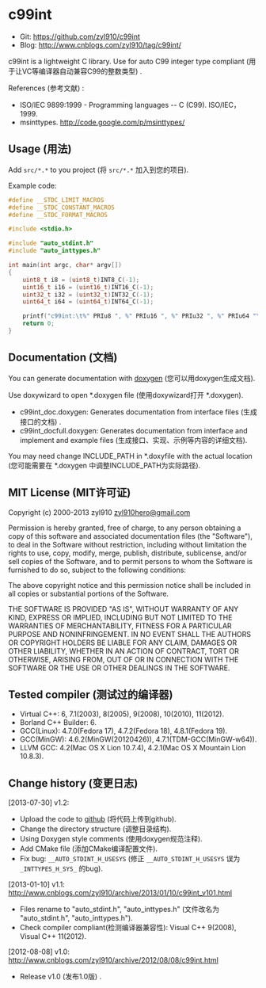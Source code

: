 ﻿c99int
======

* Git:	https://github.com/zyl910/c99int
* Blog:	http://www.cnblogs.com/zyl910/tag/c99int/

c99int is a lightweight C library. Use for auto C99 integer type compliant (用于让VC等编译器自动兼容C99的整数类型) .


References (参考文献) :

* ISO/IEC 9899:1999 - Programming languages -- C (C99). ISO/IEC，1999.
* msinttypes. http://code.google.com/p/msinttypes/


## Usage (用法)

Add `src/*.*` to you project (将 `src/*.*` 加入到您的项目).

Example code:

```c
#define __STDC_LIMIT_MACROS
#define __STDC_CONSTANT_MACROS
#define __STDC_FORMAT_MACROS

#include <stdio.h>

#include "auto_stdint.h"
#include "auto_inttypes.h"

int main(int argc, char* argv[])
{
	uint8_t i8 = (uint8_t)INT8_C(-1);
	uint16_t i16 = (uint16_t)INT16_C(-1);
	uint32_t i32 = (uint32_t)INT32_C(-1);
	uint64_t i64 = (uint64_t)INT64_C(-1);

	printf("c99int:\t%" PRIu8 ", %" PRIu16 ", %" PRIu32 ", %" PRIu64 "\n", i8, i16, i32, i64);
	return 0;
}
```

## Documentation (文档)

You can generate documentation with [doxygen](http://www.stack.nl/~dimitri/doxygen/index.html) (您可以用doxygen生成文档).

Use doxywizard to open *.doxygen file (使用doxywizard打开 *.doxygen).

* c99int_doc.doxygen: Generates documentation from interface files (生成接口的文档) .
* c99int_docfull.doxygen: Generates documentation from interface and implement and example files (生成接口、实现、示例等内容的详细文档).

You may need change INCLUDE_PATH in *.doxyfile with the actual location (您可能需要在 *.doxygen 中调整INCLUDE_PATH为实际路径).


## MIT License (MIT许可证)

Copyright (c) 2000-2013 zyl910 <zyl910hero@gmail.com>

Permission is hereby granted, free of charge, to any person obtaining a copy
of this software and associated documentation files (the "Software"), to deal
in the Software without restriction, including without limitation the rights
to use, copy, modify, merge, publish, distribute, sublicense, and/or sell
copies of the Software, and to permit persons to whom the Software is
furnished to do so, subject to the following conditions:

The above copyright notice and this permission notice shall be included in
all copies or substantial portions of the Software.

THE SOFTWARE IS PROVIDED "AS IS", WITHOUT WARRANTY OF ANY KIND, EXPRESS OR
IMPLIED, INCLUDING BUT NOT LIMITED TO THE WARRANTIES OF MERCHANTABILITY,
FITNESS FOR A PARTICULAR PURPOSE AND NONINFRINGEMENT. IN NO EVENT SHALL THE
AUTHORS OR COPYRIGHT HOLDERS BE LIABLE FOR ANY CLAIM, DAMAGES OR OTHER
LIABILITY, WHETHER IN AN ACTION OF CONTRACT, TORT OR OTHERWISE, ARISING FROM,
OUT OF OR IN CONNECTION WITH THE SOFTWARE OR THE USE OR OTHER DEALINGS IN
THE SOFTWARE.

## Tested compiler (测试过的编译器)

* Virtual C++: 6, 7.1(2003), 8(2005), 9(2008), 10(2010), 11(2012).
* Borland C++ Builder: 6.
* GCC(Linux): 4.7.0(Fedora 17),  4.7.2(Fedora 18),  4.8.1(Fedora 19).
* GCC(MinGW): 4.6.2(MinGW(20120426)), 4.7.1(TDM-GCC(MinGW-w64)).
* LLVM GCC: 4.2(Mac OS X Lion 10.7.4), 4.2.1(Mac OS X Mountain Lion 10.8.3).



## Change history (变更日志)

[2013-07-30] v1.2: 

* Upload the code to [github](https://github.com/zyl910/c99int) (将代码上传到github).
* Change the directory structure (调整目录结构).
* Using Doxygen style comments (使用doxygen规范注释).
* Add CMake file (添加CMake编译配置文件).
* Fix bug: `__AUTO_STDINT_H_USESYS` (修正 `__AUTO_STDINT_H_USESYS` 误为 `_INTTYPES_H_SYS_` 的bug).

[2013-01-10] v1.1: http://www.cnblogs.com/zyl910/archive/2013/01/10/c99int_v101.html

* Files rename to "auto_stdint.h", "auto_inttypes.h" (文件改名为 "auto_stdint.h", "auto_inttypes.h").
* Check compiler compliant(检测编译器兼容性): Visual C++ 9(2008), Visual C++ 11(2012).

[2012-08-08] v1.0: http://www.cnblogs.com/zyl910/archive/2012/08/08/c99int.html

* Release v1.0 (发布1.0版) .
